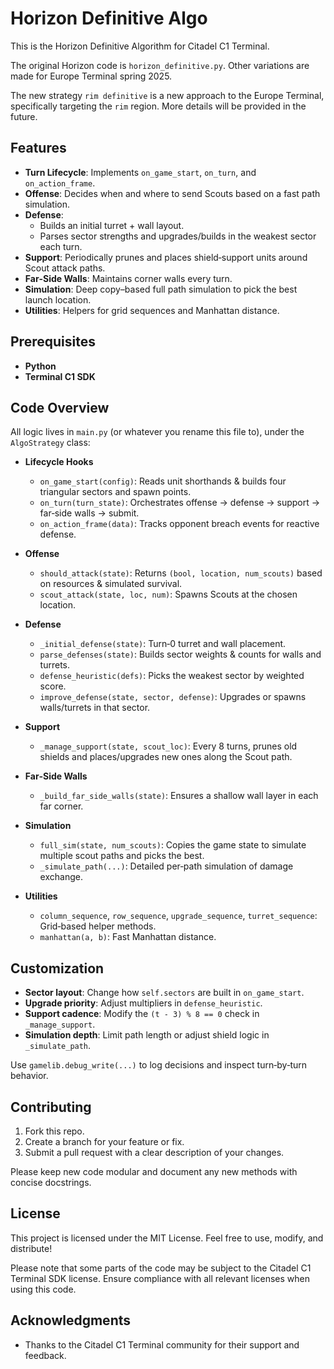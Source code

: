 # Horizon Definitive Algo

This is the Horizon Definitive Algorithm for Citadel C1 Terminal.

The original Horizon code is `horizon_definitive.py`. Other variations are made for Europe Terminal spring 2025.

The new strategy `rim definitive` is a new approach to the Europe Terminal, specifically targeting the `rim` region. More details will be provided in the future.

## Features

- **Turn Lifecycle**: Implements `on_game_start`, `on_turn`, and `on_action_frame`.  
- **Offense**: Decides when and where to send Scouts based on a fast path simulation.  
- **Defense**:  
    - Builds an initial turret + wall layout.  
    - Parses sector strengths and upgrades/builds in the weakest sector each turn.  
- **Support**: Periodically prunes and places shield‑support units around Scout attack paths.  
- **Far‑Side Walls**: Maintains corner walls every turn.  
- **Simulation**: Deep copy–based full path simulation to pick the best launch location.  
- **Utilities**: Helpers for grid sequences and Manhattan distance.  

## Prerequisites

- **Python**
- **Terminal C1 SDK**

## Code Overview

All logic lives in `main.py` (or whatever you rename this file to), under the `AlgoStrategy` class:

- **Lifecycle Hooks**  
    - `on_game_start(config)`: Reads unit shorthands & builds four triangular sectors and spawn points.  
    - `on_turn(turn_state)`: Orchestrates offense → defense → support → far‑side walls → submit.  
    - `on_action_frame(data)`: Tracks opponent breach events for reactive defense.  

- **Offense**  
    - `should_attack(state)`: Returns `(bool, location, num_scouts)` based on resources & simulated survival.  
    - `scout_attack(state, loc, num)`: Spawns Scouts at the chosen location.  

- **Defense**  
    - `_initial_defense(state)`: Turn‑0 turret and wall placement.  
    - `parse_defenses(state)`: Builds sector weights & counts for walls and turrets.  
    - `defense_heuristic(defs)`: Picks the weakest sector by weighted score.  
    - `improve_defense(state, sector, defense)`: Upgrades or spawns walls/turrets in that sector.  

- **Support**  
    - `_manage_support(state, scout_loc)`: Every 8 turns, prunes old shields and places/upgrades new ones along the Scout path.  

- **Far‑Side Walls**  
    - `_build_far_side_walls(state)`: Ensures a shallow wall layer in each far corner.  

- **Simulation**  
    - `full_sim(state, num_scouts)`: Copies the game state to simulate multiple scout paths and picks the best.  
    - `_simulate_path(...)`: Detailed per‐path simulation of damage exchange.  

- **Utilities**  
    - `column_sequence`, `row_sequence`, `upgrade_sequence`, `turret_sequence`: Grid‐based helper methods.  
    - `manhattan(a, b)`: Fast Manhattan distance.  


## Customization

- **Sector layout**: Change how `self.sectors` are built in `on_game_start`.  
- **Upgrade priority**: Adjust multipliers in `defense_heuristic`.  
- **Support cadence**: Modify the `(t - 3) % 8 == 0` check in `_manage_support`.  
- **Simulation depth**: Limit path length or adjust shield logic in `_simulate_path`.  

Use `gamelib.debug_write(...)` to log decisions and inspect turn‐by‐turn behavior.

## Contributing

1. Fork this repo.  
2. Create a branch for your feature or fix.  
3. Submit a pull request with a clear description of your changes.  

Please keep new code modular and document any new methods with concise docstrings.

## License

This project is licensed under the MIT License. Feel free to use, modify, and distribute!

Please note that some parts of the code may be subject to the Citadel C1 Terminal SDK license. Ensure compliance with all relevant licenses when using this code.

## Acknowledgments
- Thanks to the Citadel C1 Terminal community for their support and feedback.